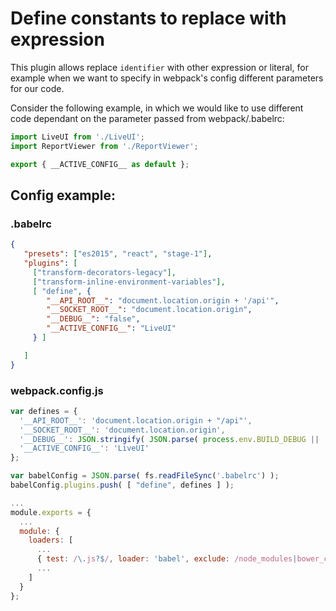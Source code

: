 # Define constants to replace with expression

This plugin allows replace ``identifier`` with other expression or literal, for example
when we want to specify in webpack's config different parameters for our code.

Consider the following example, in which we would like to use different
code dependant on the parameter passed from webpack/.babelrc:

```javascript
import LiveUI from './LiveUI';
import ReportViewer from './ReportViewer';

export { __ACTIVE_CONFIG__ as default };
```

## Config example:

### .babelrc

```json
{
   "presets": ["es2015", "react", "stage-1"],
   "plugins": [
     ["transform-decorators-legacy"],
     ["transform-inline-environment-variables"],
     [ "define", {
        "__API_ROOT__": "document.location.origin + '/api'",
        "__SOCKET_ROOT__": "document.location.origin",
        "__DEBUG__": "false",
        "__ACTIVE_CONFIG__": "LiveUI"
     } ]

   ]
}
```

### webpack.config.js

```javascript
var defines = {
  '__API_ROOT__': 'document.location.origin + "/api"',
  '__SOCKET_ROOT__': 'document.location.origin',
  '__DEBUG__': JSON.stringify( JSON.parse( process.env.BUILD_DEBUG || 'false' ) ),
  '__ACTIVE_CONFIG__': 'LiveUI'
};

var babelConfig = JSON.parse( fs.readFileSync('.babelrc') );
babelConfig.plugins.push( [ "define", defines ] );

...
module.exports = {
  ...
  module: {
    loaders: [
      ...
      { test: /\.js?$/, loader: 'babel', exclude: /node_modules|bower_components/, query: babelConfig },
      ...
    ]
  }
};
```
